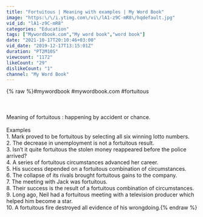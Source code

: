 ```yaml
---
title: "Fortuitous | Meaning with examples | My Word Book"
image: "https:\/\/i.ytimg.com\/vi\/lA1-z9C-mR8\/hqdefault.jpg"
vid_id: "lA1-z9C-mR8"
categories: "Education"
tags: ["Mywordbook.com","My word book","word book"]
date: "2021-10-17T20:10:46+03:00"
vid_date: "2019-12-17T13:15:01Z"
duration: "PT2M10S"
viewcount: "1172"
likeCount: "29"
dislikeCount: "1"
channel: "My Word Book"
---
```

{% raw %}#mywordbook #mywordbook.com #fortuitous<br /><br /><br /><br />Meaning of fortuitous : happening by accident or chance.<br /><br />Examples<br />1. Mark proved to be fortuitous by selecting all six winning lotto numbers.<br />2. The decrease in unemployment is not a fortuitous result.<br />3. Isn’t it quite fortuitous the stolen money reappeared before the police arrived?<br />4. A series of fortuitous circumstances advanced her career.<br />5. His success depended on a fortuitous combination of circumstances.<br />6. The collapse of its rivals brought fortuitous gains to the company.<br />7. The meeting with Jack was fortuitous.<br />8. Their success is the result of a fortuitous combination of circumstances.<br />9. Long ago, Neil had a fortuitous meeting with a television producer which helped him become a star.<br />10. A fortuitous fire destroyed all evidence of his wrongdoing.{% endraw %}
